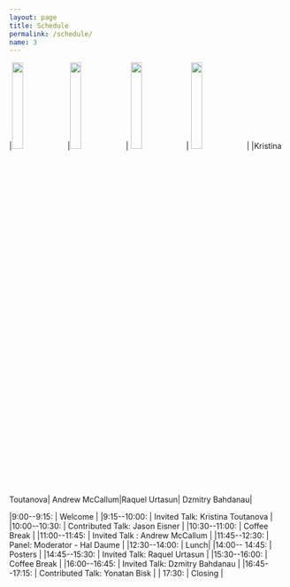 ```yaml
---
layout: page
title: Schedule
permalink: /schedule/
name: 3
---
```


|<img width="20%" src="https://www.microsoft.com/en-us/research/wp-content/uploads/2016/01/kristina-toutanova-1.jpg">|<img width="20%" src="https://people.cs.umass.edu/~mccallum/mccallum-1999.jpg">| <img width="20%" src="http://cmp.felk.cvut.cz/summerschool2015/images/raquel_uoft.jpg">| <img width="20%" src="http://minds.jacobs-university.de/sites/default/files/uploads/dzmitry/facebook_avatar.jpg">|
|Kristina Toutanova| Andrew McCallum|Raquel Urtasun| Dzmitry Bahdanau|
</center>

|9:00--9:15:    | Welcome |
|9:15--10:00:    | Invited Talk: Kristina Toutanova |
|10:00--10:30:   | Contributed Talk: Jason Eisner |
|10:30--11:00:   | Coffee Break |
|11:00--11:45: | Invited Talk : Andrew McCallum |
|11:45--12:30:   | Panel: Moderator - Hal Daume |
|12:30--14:00:   | Lunch|
|14:00-- 14:45:  | Posters |
|14:45--15:30:   | Invited Talk: Raquel Urtasun |
|15:30--16:00:   | Coffee Break |
|16:00--16:45:   | Invited Talk: Dzmitry Bahdanau |
|16:45--17:15:   | Contributed Talk: Yonatan Bisk  | 
| 17:30:         | Closing |
